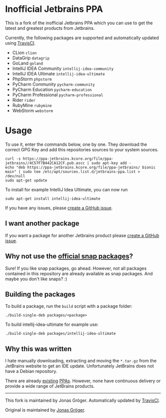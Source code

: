 # Inofficial Jetbrains PPA

This is a fork of the inofficial Jetbrains PPA which you can use to get the latest and greatest products from Jetbrains.

Currently, the following packages are supported and automatically updated using [TravisCI](https://travis-ci.org/jdeluyck/jetbrains-ppa).

* CLion `clion`
* DataGrip `datagrip`
* GoLand `goland`
* IntelliJ IDEA Community `intellij-idea-community`
* IntelliJ IDEA Ultimate `intellij-idea-ultimate`
* PhpStorm `phpstorm`
* PyCharm Community `pycharm-community`
* PyCharm Education `pycharm-education`
* PyCharm Professional `pycharm-professional`
* Rider `rider`
* RubyMine `rubymine`
* WebStorm `webstorm`

# Usage

To use it, enter the commands below, one by one. They download the correct GPG Key and add this repositories sources to your system sources.

```
curl -s https://ppa-jetbrains.kcore.org/file/ppa-jetbrains//4C57F7B442CA12CF.pub.ascc | sudo apt-key add -
echo "deb https://ppa-jetbrains.kcore.org/file/ppa-jetbrains/ bionic main" | sudo tee /etc/apt/sources.list.d/jetbrains-ppa.list > /dev/null
sudo apt-get update
```

To install for example IntelliJ Idea Ultimate, you can now run

```
sudo apt-get install intellij-idea-ultimate
```

If you have any issues, please [create a GitHub issue](https://github.com/jdeluyck/jetbrains-ppa/issues/new).

## I want another package

If you want a package for another Jetbrains product please [create a GitHub issue](https://github.com/jdeluyck/jetbrains-ppa/issues/new).

## Why not use the [official snap packages](https://snapcraft.io/search?q=jetbrains)?

Sure! If you like snap packages, go ahead. However, not all packages contained in this repository are already available as snap packages. And maybe you don't like snaps? :)

## Building the packages

To build a package, run the `build` script with a package folder:

    ./build-single-deb packages/<package>

To build intellij-idea-ultimate for example use:

    ./build-single-deb packages/intellij-idea-ultimate

## Why this was written

I hate manually downloading, extracting and moving the `*.tar.gz` from the
JetBrains website to get an IDE update. Unfortunately JetBrains does not have a
Debian repository.

There are already [existing](https://launchpad.net/~mmk2410/+archive/ubuntu/intellij-idea)
 [PPAs](https://launchpad.net/~vantuz/+archive/ubuntu/jetbrains).
However, none have continuous delivery or provide a wide range of JetBrains products.

---

This fork is maintained by Jonas Gröger. Automatically updated by [TravisCI](https://travis-ci.org/jdeluyck/jetbrains-ppa).

Original is maintained by [Jonas Gröger](https://github.com/JonasGroeger/jetbrains-ppa).
